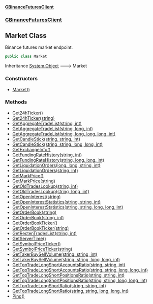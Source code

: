 #### [GBinanceFuturesClient](./index.md 'index')
### [GBinanceFuturesClient](./GBinanceFuturesClient.md 'GBinanceFuturesClient')
## Market Class
Binance futures market endpoint.  
```csharp
public class Market
```
Inheritance [System.Object](https://docs.microsoft.com/en-us/dotnet/api/System.Object 'System.Object') &#129106; Market  
### Constructors
- [Market()](./GBinanceFuturesClient-Market-Market().md 'GBinanceFuturesClient.Market.Market()')
### Methods
- [Get24hTicker()](./GBinanceFuturesClient-Market-Get24hTicker().md 'GBinanceFuturesClient.Market.Get24hTicker()')
- [Get24hTicker(string)](./GBinanceFuturesClient-Market-Get24hTicker(string).md 'GBinanceFuturesClient.Market.Get24hTicker(string)')
- [GetAggregateTradeList(string, int)](./GBinanceFuturesClient-Market-GetAggregateTradeList(string_int).md 'GBinanceFuturesClient.Market.GetAggregateTradeList(string, int)')
- [GetAggregateTradeList(string, long, int)](./GBinanceFuturesClient-Market-GetAggregateTradeList(string_long_int).md 'GBinanceFuturesClient.Market.GetAggregateTradeList(string, long, int)')
- [GetAggregateTradeList(string, long, long, long, int)](./GBinanceFuturesClient-Market-GetAggregateTradeList(string_long_long_long_int).md 'GBinanceFuturesClient.Market.GetAggregateTradeList(string, long, long, long, int)')
- [GetCandleStick(string, string, int)](./GBinanceFuturesClient-Market-GetCandleStick(string_string_int).md 'GBinanceFuturesClient.Market.GetCandleStick(string, string, int)')
- [GetCandleStick(string, string, long, long, int)](./GBinanceFuturesClient-Market-GetCandleStick(string_string_long_long_int).md 'GBinanceFuturesClient.Market.GetCandleStick(string, string, long, long, int)')
- [GetExchangeInfo()](./GBinanceFuturesClient-Market-GetExchangeInfo().md 'GBinanceFuturesClient.Market.GetExchangeInfo()')
- [GetFundingRateHistory(string, int)](./GBinanceFuturesClient-Market-GetFundingRateHistory(string_int).md 'GBinanceFuturesClient.Market.GetFundingRateHistory(string, int)')
- [GetFundingRateHistory(string, long, long, int)](./GBinanceFuturesClient-Market-GetFundingRateHistory(string_long_long_int).md 'GBinanceFuturesClient.Market.GetFundingRateHistory(string, long, long, int)')
- [GetLiquidationOrders(long, long, string, int)](./GBinanceFuturesClient-Market-GetLiquidationOrders(long_long_string_int).md 'GBinanceFuturesClient.Market.GetLiquidationOrders(long, long, string, int)')
- [GetLiquidationOrders(string, int)](./GBinanceFuturesClient-Market-GetLiquidationOrders(string_int).md 'GBinanceFuturesClient.Market.GetLiquidationOrders(string, int)')
- [GetMarkPrice()](./GBinanceFuturesClient-Market-GetMarkPrice().md 'GBinanceFuturesClient.Market.GetMarkPrice()')
- [GetMarkPrice(string)](./GBinanceFuturesClient-Market-GetMarkPrice(string).md 'GBinanceFuturesClient.Market.GetMarkPrice(string)')
- [GetOldTradesLookup(string, int)](./GBinanceFuturesClient-Market-GetOldTradesLookup(string_int).md 'GBinanceFuturesClient.Market.GetOldTradesLookup(string, int)')
- [GetOldTradesLookup(string, long, int)](./GBinanceFuturesClient-Market-GetOldTradesLookup(string_long_int).md 'GBinanceFuturesClient.Market.GetOldTradesLookup(string, long, int)')
- [GetOpenInterest(string)](./GBinanceFuturesClient-Market-GetOpenInterest(string).md 'GBinanceFuturesClient.Market.GetOpenInterest(string)')
- [GetOpenInterestStatistics(string, string, int)](./GBinanceFuturesClient-Market-GetOpenInterestStatistics(string_string_int).md 'GBinanceFuturesClient.Market.GetOpenInterestStatistics(string, string, int)')
- [GetOpenInterestStatistics(string, string, long, long, int)](./GBinanceFuturesClient-Market-GetOpenInterestStatistics(string_string_long_long_int).md 'GBinanceFuturesClient.Market.GetOpenInterestStatistics(string, string, long, long, int)')
- [GetOrderBook(string)](./GBinanceFuturesClient-Market-GetOrderBook(string).md 'GBinanceFuturesClient.Market.GetOrderBook(string)')
- [GetOrderBook(string, int)](./GBinanceFuturesClient-Market-GetOrderBook(string_int).md 'GBinanceFuturesClient.Market.GetOrderBook(string, int)')
- [GetOrderBookTicker()](./GBinanceFuturesClient-Market-GetOrderBookTicker().md 'GBinanceFuturesClient.Market.GetOrderBookTicker()')
- [GetOrderBookTicker(string)](./GBinanceFuturesClient-Market-GetOrderBookTicker(string).md 'GBinanceFuturesClient.Market.GetOrderBookTicker(string)')
- [GetRectenTradesList(string, int)](./GBinanceFuturesClient-Market-GetRectenTradesList(string_int).md 'GBinanceFuturesClient.Market.GetRectenTradesList(string, int)')
- [GetServerTime()](./GBinanceFuturesClient-Market-GetServerTime().md 'GBinanceFuturesClient.Market.GetServerTime()')
- [GetSymbolPriceTicker()](./GBinanceFuturesClient-Market-GetSymbolPriceTicker().md 'GBinanceFuturesClient.Market.GetSymbolPriceTicker()')
- [GetSymbolPriceTicker(string)](./GBinanceFuturesClient-Market-GetSymbolPriceTicker(string).md 'GBinanceFuturesClient.Market.GetSymbolPriceTicker(string)')
- [GetTakerBuySellVolume(string, string, int)](./GBinanceFuturesClient-Market-GetTakerBuySellVolume(string_string_int).md 'GBinanceFuturesClient.Market.GetTakerBuySellVolume(string, string, int)')
- [GetTakerBuySellVolume(string, string, long, long, int)](./GBinanceFuturesClient-Market-GetTakerBuySellVolume(string_string_long_long_int).md 'GBinanceFuturesClient.Market.GetTakerBuySellVolume(string, string, long, long, int)')
- [GetTopTradeLongShortAccountsRatio(string, string, int)](./GBinanceFuturesClient-Market-GetTopTradeLongShortAccountsRatio(string_string_int).md 'GBinanceFuturesClient.Market.GetTopTradeLongShortAccountsRatio(string, string, int)')
- [GetTopTradeLongShortAccountsRatio(string, string, long, long, int)](./GBinanceFuturesClient-Market-GetTopTradeLongShortAccountsRatio(string_string_long_long_int).md 'GBinanceFuturesClient.Market.GetTopTradeLongShortAccountsRatio(string, string, long, long, int)')
- [GetTopTradeLongShortPositionsRatio(string, string, int)](./GBinanceFuturesClient-Market-GetTopTradeLongShortPositionsRatio(string_string_int).md 'GBinanceFuturesClient.Market.GetTopTradeLongShortPositionsRatio(string, string, int)')
- [GetTopTradeLongShortPositionsRatio(string, string, long, long, int)](./GBinanceFuturesClient-Market-GetTopTradeLongShortPositionsRatio(string_string_long_long_int).md 'GBinanceFuturesClient.Market.GetTopTradeLongShortPositionsRatio(string, string, long, long, int)')
- [GetTopTradeLongShortRatio(string, string, int)](./GBinanceFuturesClient-Market-GetTopTradeLongShortRatio(string_string_int).md 'GBinanceFuturesClient.Market.GetTopTradeLongShortRatio(string, string, int)')
- [GetTopTradeLongShortRatio(string, string, long, long, int)](./GBinanceFuturesClient-Market-GetTopTradeLongShortRatio(string_string_long_long_int).md 'GBinanceFuturesClient.Market.GetTopTradeLongShortRatio(string, string, long, long, int)')
- [Ping()](./GBinanceFuturesClient-Market-Ping().md 'GBinanceFuturesClient.Market.Ping()')
